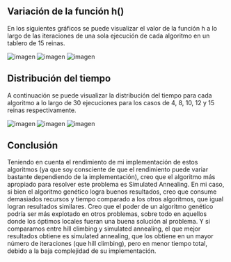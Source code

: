 ## Variación de la función h()
En los siguientes gráficos se puede visualizar el valor de la función h a lo largo de las iteraciones de una sola ejecución de cada algoritmo en un tablero de 15 reinas.

![imagen](https://user-images.githubusercontent.com/69587750/133861132-3f3391ea-54af-4e8a-a044-d04825be9282.png)
![imagen](https://user-images.githubusercontent.com/69587750/133861141-9ac5085a-7584-4718-9133-718ea6faa217.png)
![imagen](https://user-images.githubusercontent.com/69587750/133861149-2ad5a16f-79f7-414d-af16-bc31e4c6e266.png)

## Distribución del tiempo
A continuación se puede visualizar la distribución del tiempo para cada algoritmo a lo largo de 30 ejecuciones para los casos de 4, 8, 10, 12 y 15 reinas respectivamente.

![imagen](https://user-images.githubusercontent.com/69587750/133861400-a7e03377-066c-4606-8e16-8958ad99561a.png)
![imagen](https://user-images.githubusercontent.com/69587750/133861405-a2132f1b-6c20-4476-a2f4-1f5bdd3e2b4e.png)
![imagen](https://user-images.githubusercontent.com/69587750/133861418-1771ee9b-bfcb-4237-8448-ae8c48d376cc.png)

## Conclusión

Teniendo en cuenta el rendimiento de mi implementación de estos algoritmos (ya que soy consciente de que el rendimiento puede variar bastante dependiendo de la implementación), creo que el algoritmo más apropiado para resolver este problema es Simulated Annealing. En mi caso, si bien el algoritmo genético logra buenos resultados, creo que consume demasiados recursos y tiempo comparado a los otros algoritmos, que igual logran resultados similares. Creo que el poder de un algoritmo genético podría ser más explotado en otros problemas, sobre todo en aquellos donde los óptimos locales fueran una buena solución al problema. Y si comparamos entre hill climbing y simulated annealing, el que mejor resultados obtiene es simulated annealing, que los obtiene en un mayor número de iteraciones (que hill climbing), pero en menor tiempo total, debido a la baja complejidad de su implementación.
